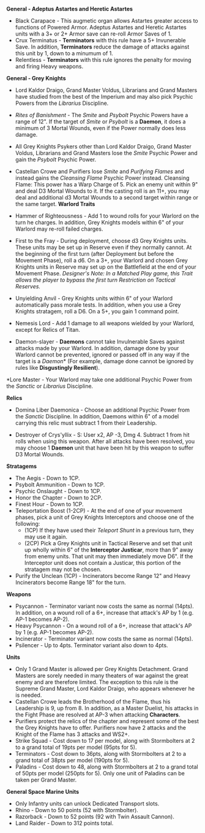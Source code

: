 **General - Adeptus Astartes and Heretic Astartes**
* Black Carapace - This augmetic organ allows Astartes greater access to functions of Powered Armor. Adeptus Astartes and Heretic Astartes units with a 3+ or 2+ Armor save can re-roll Armor Saves of 1.
* Crux Terminatus - **Terminators** with this rule have a 5+ Invunerable Save. In addition, **Terminators** reduce the damage of attacks against this unit by 1, down to a minumum of 1.
* Relentless - **Terminators** with this rule ignores the penalty for moving and firing Heavy weapons.

**General - Grey Knights**
* Lord Kaldor Draigo, Grand Master Voldus, Librarians and Grand Masters have studied from the best of the Imperium and may also pick Psychic Powers from the *Librarius* Discipline.
* *Rites of Banishment* - The *Smite* and *Psybolt* Psychic Powers have a range of 12". If the target of *Smite* or *Psybolt* is a **Daemon**, it does a minimum of 3 Mortal Wounds, even if the Power normally does less damage.
* All Grey Knights Psykers other than Lord Kaldor Draigo, Grand Master Voldus, Librarians and Grand Masters lose the *Smite* Psychic Power and gain the *Psybolt* Psychic Power.
* Castellan Crowe and Purifiers lose *Smite* and *Purifying Flames* and instead gains the *Cleansing Flame* Psychic Power instead. Cleansing Flame: This power has a Warp Charge of 5. Pick an enemy unit within 9" and deal D3 Mortal Wounds to it. If the casting roll is an 11+, you may deal and additional d3 Mortal Wounds to a second target within range or the same target.
**Warlord Traits**
* Hammer of Righteousness - Add 1 to wound rolls for your Warlord on the turn he charges. In addition, Grey Knights models within 6" of your Warlord may re-roll failed charges.

* First to the Fray - During deployment, choose d3 Grey Knights units. These units may be set up in Reserve even if they normally cannot. At the beginning of the first turn (after Deployment but before the Movement Phase), roll a d6. On a 3+, your Warlord and chosen Grey Knights units in Reserve may set up on the Battlefield at the end of your Movement Phase. *Designer's Note: In a Matched Play game, this Trait allows the player to bypass the first turn Restriction on Tactical Reserves.*

* Unyielding Anvil - Grey Knights units within 6" of your Warlord automatically pass morale tests. In addition, when you use a Grey Knights stratagem, roll a D6. On a 5+, you gain 1 command point.

* Nemesis Lord - Add 1 damage to all weapons wielded by your Warlord, except for Relics of Titan.

* Daemon-slayer - **Daemons** cannot take Invulnerable Saves against attacks made by your Warlord. In addition, damage done by your Warlord cannot be prevented, ignored or passed off in any way if the target is a *Daemon** (For example, damage done cannot be ignored by rules like **Disgustingly Resilient**). 

*Lore Master - Your Warlord may take one additional Psychic Power from the *Sanctic* or *Librarius* Discipline.

**Relics**
* Domina Liber Daemonica - Choose an additional Psychic Power from the *Sanctic* Discipline. In addition, Daemons within 6" of a model carrying this relic must subtract 1 from their Leadership.

* Destroyer of Crys'yllix - S: User x2, AP -3, Dmg 4. Subtract 1 from hit rolls when using this weapon. After all attacks have been resolved, you may choose 1 **Daemon** unit that have been hit by this weapon to suffer D3 Mortal Wounds.

**Stratagems**
* The Aegis - Down to 1CP.
* Psybolt Ammunition - Down to 1CP.
* Psychic Onslaught - Down to 1CP.
* Honor the Chapter - Down to 2CP.
* Finest Hour - Down to 1CP.
* Teleportation Boost (1-2CP) - At the end of one of your movement phases, pick a unit of Grey Knights Interceptors and choose one of the following:
	- (1CP) If they have used their *Teleport Shunt* in a previous turn, they may use it again.
	- (2CP) Pick a Grey Knights unit in Tactical Reserve and set that unit up wholly within 6" of the **Interceptor Justicar**, more than 9" away from enemy units. That unit may then immediately move D6". If the Interceptor unit does not contain a Justicar, this portion of the stratagem may not be chosen.
* Purify the Unclean (1CP) - Incinerators become Range 12" and Heavy Incinerators become Range 18" for the turn.

**Weapons**
* Psycannon - Terminator variant now costs the same as normal (14pts). In addition, on a wound roll of a 6+, increase that attack's AP by 1 (e.g. AP-1 becomes AP-2).
* Heavy Psycannon - On a wound roll of a 6+, increase that attack's AP by 1 (e.g. AP-1 becomes AP-2).
* Incinerator - Terminator variant now costs the same as normal (14pts).
* Psilencer - Up to 4pts. Terminator variant also down to 4pts.

**Units**
* Only 1 Grand Master is allowed per Grey Knights Detachment. Grand Masters are sorely needed in many theaters of war against the great enemy and are therefore limited. The exception to this rule is the Supreme Grand Master, Lord Kaldor Draigo, who appears whenever he is needed.
* Castellan Crowe leads the Brotherhood of the Flame, thus his Leadership is 9, up from 8. In addition, as a Master Duelist, his attacks in the Fight Phase are resolved at AP-3 when attacking **Characters**.
* Purifiers protect the relics of the chapter and represent some of the best the Grey Knights have to offer. Purifiers now have 2 attacks and the Knight of the Flame has 3 attacks and WS2+.
* Strike Squad - Cost down to 17 per model, along with Stormbolters at 2 to a grand total of 19pts per model (95pts for 5).
* Terminators - Cost down to 36pts, along with Stormbolters at 2 to a grand total of 38pts per model (190pts for 5).
* Paladins - Cost down to 48, along with Stormbolters at 2 to a grand total of 50pts per model (250pts for 5). Only one unit of Paladins can be taken per Grand Master.

**General Space Marine Units**
* Only Infantry units can unlock Dedicated Transport slots.
* Rhino - Down to 50 points (52 with Stormbolter).
* Razorback - Down to 52 points (92 with Twin Assault Cannon).
* Land Raider - Down to 312 points total.



